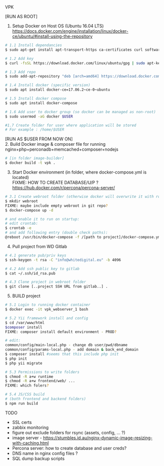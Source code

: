 VPK

[RUN AS ROOT]  
1. Setup Docker on Host OS (Ubuntu 16.04 LTS) 
https://docs.docker.com/engine/installation/linux/docker-ce/ubuntu/#install-using-the-repository  
```bash
# 1.1 Install dependancies  
$ sudo apt-get install apt-transport-https ca-certificates curl software-properties-common 

# 1.2 Add key  
$ curl -fsSL https://download.docker.com/linux/ubuntu/gpg | sudo apt-key add -  

# 1.3 Add repo  
$ sudo add-apt-repository "deb [arch=amd64] https://download.docker.com/linux/ubuntu $(lsb_release -cs) stable"  

# 1.4 Install docker (specific version)  
$ sudo apt install docker-ce=17.06.2~ce-0~ubuntu  

# 1.5 Install docker compose  
$ sudo apt install docker-compose  

# 1.6 Add user to docker group (so docker can be managed as non-root)
$ sudo usermod -aG docker $USER

#1.7 Create folder for user where application will be stored
# For example : /home/$USER
```

[RUN AS $USER FROM NOW ON]  
2. Build Docker image & composer file for running nginx+php+perconadb+memcached+composer+nodejs  
```bash
# [in folder image-builder]  
$ docker build -t vpk .  
```

3. Start Docker environment (in folder, where docker-compose.yml is located)  
FIXME: HOW TO CREATE DATABASE/U/P ? https://hub.docker.com/r/percona/percona-server/
```bash
# 3.1 Create webroot folder (otherwise docker will overwrite it with root owner)
$ mkdir webroot
FIXME: maybe include empty webroot in git repo?
$ docker-compose up -d  

# and enable it to run on startup:
# edit crontab: 
$ crontab -e
# and add following entry (double check paths): 
@reboot /usr/bin/docker-compose -f /[path to project]/docker-compose.yml -p vpk start
```

4. Pull project from WD Gitlab  
```bash
# 4.1 generate pub/priv keys  
$ ssh-keygen -t rsa -C "info@whitedigital.eu" -b 4096

# 4.2 Add ssh public key to gitlab
$ cat ~/.ssh/id_rsa.pub

# 4.3 Clone project in webroot folder  
$ git clone [..project SSH URL from gitlab..] .  
```

5. BUILD project  
```bash
# 5.1 Login to running docker container  
$ docker exec -it vpk_webserver_1 bash  

# 5.2 Yii framework install and config  
$ cd /var/www/html  
$composer install
FIXME: composer install default environment - PROD?

# edit: 
common/config/main-local.php - change db user/pwd/dbname  
common/config/params-local.php - add domain & back_end_domain
$ composer install #seems that this include php init  
$ php init  
$ php yii migrate  

# 5.3 Permissions to write folders 
$ chmod -R a+w runtime  
$ chmod -R a+w frontend/web/ ... 
FIXME: which folers?

# 5.4 JS/CSS build   
# (both frontend and backend folders)  
$ npm run build
```



TODO 
- SSL certs
- zabbix monitoring
- figure out exclude folders for rsync (assets, config, ... ?)
- image server - https://stumbles.id.au/nginx-dynamic-image-resizing-with-caching.html
- Percona server: how to create database and user creds?
- DNS name in nginx config files ?
- SQL dump backup scripts
